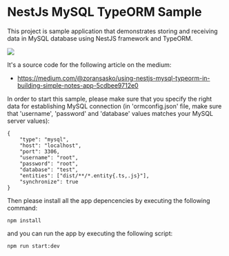 # NestJs MySQL TypeORM Sample

This project is sample application that demonstrates storing and receiving data in MySQL database using NestJS framework and TypeORM.

![](https://cdn-images-1.medium.com/max/800/1*zeOv4blDpgcoqTLUvfmbXQ.png)

It's a source code for the following article on the medium:

- https://medium.com/@zoransasko/using-nestjs-mysql-typeorm-in-building-simple-notes-app-5cdbee9712e0

In order to start this sample, please make sure that you specify the right data for establishing MySQL connection (in 'ormconfig.json' file, make sure that 'username', 'password' and 'database' values matches your MySQL server values):
```
{
    "type": "mysql",
    "host": "localhost",
    "port": 3306,
    "username": "root",
    "password": "root",
    "database": "test",
    "entities": ["dist/**/*.entity{.ts,.js}"],
    "synchronize": true
}
```
Then please install all the app depencencies by executing the following command:
```
npm install
```
and you can run the app by executing the following script:
```
npm run start:dev
```
